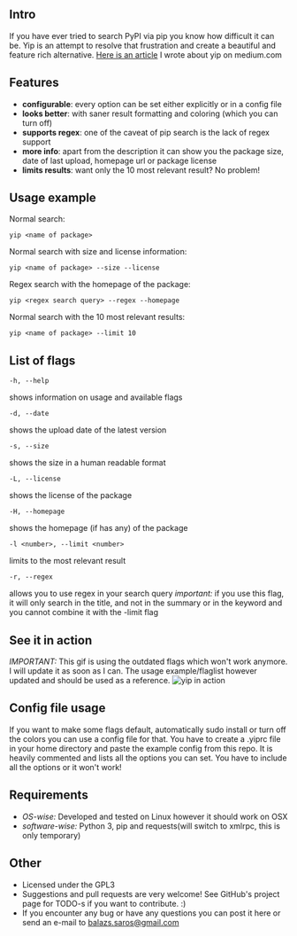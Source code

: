 ## Intro
If you have ever tried to search PyPI via pip you know how difficult it can be.
Yip is an attempt to resolve that frustration and create a beautiful and feature
rich alternative.
[Here is an article](https://medium.com/@balazs.saros/improving-and-extending-the-search-functionality-of-pythons-pip-50d01a4a344f#.7101f82ei) I wrote about yip on medium.com

## Features
 - **configurable**: every option can be set either explicitly or in a config file
 - **looks better**: with saner result formatting and coloring (which you can turn off)
 - **supports regex**: one of the caveat of pip search is the lack of regex support
 - **more info**: apart from the description it can show you the package size, date of last upload, homepage url or package license
 - **limits results**: want only the 10 most relevant result? No problem!

## Usage example
Normal search:
```
yip <name of package>
```
Normal search with size and license information:
```
yip <name of package> --size --license
```
Regex search with the homepage of the package:
```
yip <regex search query> --regex --homepage
```
Normal search with the 10 most relevant results:
```
yip <name of package> --limit 10
```

## List of flags
```
-h, --help
```
shows information on usage and available flags
```
-d, --date
```
shows the upload date of the latest version
```
-s, --size
```
shows the size in a human readable format
```
-L, --license
```
shows the license of the package
```
-H, --homepage
```
shows the homepage (if has any) of the package
```
-l <number>, --limit <number>
```
limits to the <number> most relevant result
```
-r, --regex
```
allows you to use regex in your search query
*important:* if you use this flag, it will only search in the title, and not in
the summary or in the keyword and you cannot combine it with the -limit flag

## See it in action
*IMPORTANT:* This gif is using the outdated flags which won't work anymore. I
will update it as soon as I can. The usage example/flaglist however updated and
should be used as a reference.
![yip in action](http://i.imgur.com/s56ssMx.gif)

## Config file usage
If you want to make some flags default, automatically sudo install or turn
off the colors you can use a config file for that. You have to create a .yiprc
file in your home directory and paste the example config from this repo. It is
heavily commented and lists all the options you can set. You have to include all
the options or it won't work!

## Requirements
 - *OS-wise:* Developed and tested on Linux however it should work on OSX
 - *software-wise:* Python 3, pip and requests(will switch to xmlrpc, this is
   only temporary)

## Other
 - Licensed under the GPL3
 - Suggestions and pull requests are very welcome! See GitHub's project page for
   TODO-s if you want to contribute. :)
 - If you encounter any bug or have any questions you can post it here or send an e-mail to balazs.saros@gmail.com

